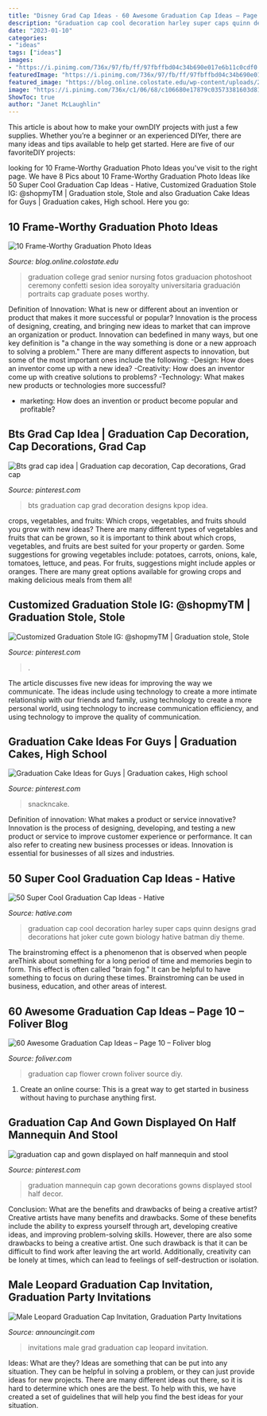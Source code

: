 ```yaml
---
title: "Disney Grad Cap Ideas - 60 Awesome Graduation Cap Ideas – Page 10 – Foliver Blog"
description: "Graduation cap cool decoration harley super caps quinn designs grad decorations hat joker cute gown biology hative batman diy theme"
date: "2023-01-10"
categories:
- "ideas"
tags: ["ideas"]
images:
- "https://i.pinimg.com/736x/97/fb/ff/97fbffbd04c34b690e017e6b11c0cdf0.jpg"
featuredImage: "https://i.pinimg.com/736x/97/fb/ff/97fbffbd04c34b690e017e6b11c0cdf0.jpg"
featured_image: "https://blog.online.colostate.edu/wp-content/uploads/2016/05/Confetti.jpg"
image: "https://i.pinimg.com/736x/c1/06/68/c106680e17879c03573381603d8100a8.jpg"
ShowToc: true
author: "Janet McLaughlin"
---
```



This article is about how to make your ownDIY projects with just a few supplies. Whether you’re a beginner or an experienced DIYer, there are many ideas and tips available to help get started. Here are five of our favoriteDIY projects: 

	

		
looking for 10 Frame-Worthy Graduation Photo Ideas you've visit to the right page. We have 8 Pics about 10 Frame-Worthy Graduation Photo Ideas like 50 Super Cool Graduation Cap Ideas - Hative, Customized Graduation Stole IG: @shopmyTM | Graduation stole, Stole and also Graduation Cake Ideas for Guys | Graduation cakes, High school. Here you go:
		
    
## 10 Frame-Worthy Graduation Photo Ideas

<img loading=lazy src="https://blog.online.colostate.edu/wp-content/uploads/2016/05/Confetti.jpg" onerror="this.onerror=null;this.src='https://tse1.mm.bing.net/th?id=OIP.NOet6GHUsBu45T2gRR5a9gHaLH&amp;pid=15.1';" alt="10 Frame-Worthy Graduation Photo Ideas">

_Source: blog.online.colostate.edu_

>graduation college grad senior nursing fotos graduacion photoshoot ceremony confetti sesion idea soroyalty universitaria graduación portraits cap graduate poses worthy. 

	

Definition of Innovation: What is new or different about an invention or product that makes it more successful or popular?
Innovation is the process of designing, creating, and bringing new ideas to market that can improve an organization or product. Innovation can bedefined in many ways, but one key definition is "a change in the way something is done or a new approach to solving a problem." 
There are many different aspects to innovation, but some of the most important ones include the following: 
-Design: How does an inventor come up with a new idea? 
-Creativity: How does an inventor come up with creative solutions to problems? 
-Technology: What makes new products or technologies more successful? 
- marketing: How does an invention or product become popular and profitable?

    
## Bts Grad Cap Idea | Graduation Cap Decoration, Cap Decorations, Grad Cap

<img loading=lazy src="https://i.pinimg.com/736x/6b/4e/e9/6b4ee90bb67a28b9e5d2533376097a63.jpg" onerror="this.onerror=null;this.src='https://tse3.mm.bing.net/th?id=OIP.snuobHJpGJRKcgitQVXY0wHaJ3&amp;pid=15.1';" alt="Bts grad cap idea | Graduation cap decoration, Cap decorations, Grad cap">

_Source: pinterest.com_

>bts graduation cap grad decoration designs kpop idea. 

	

crops, vegetables, and fruits: Which crops, vegetables, and fruits should you grow with new ideas?
There are many different types of vegetables and fruits that can be grown, so it is important to think about which crops, vegetables, and fruits are best suited for your property or garden. Some suggestions for growing vegetables include: potatoes, carrots, onions, kale, tomatoes, lettuce, and peas. For fruits, suggestions might include apples or oranges. There are many great options available for growing crops and making delicious meals from them all!

    
## Customized Graduation Stole IG: @shopmyTM | Graduation Stole, Stole

<img loading=lazy src="https://i.pinimg.com/736x/c1/06/68/c106680e17879c03573381603d8100a8.jpg" onerror="this.onerror=null;this.src='https://tse4.mm.bing.net/th?id=OIP.SVwU7qo1YzGD6Ul4C3wP4gHaHi&amp;pid=15.1';" alt="Customized Graduation Stole IG: @shopmyTM | Graduation stole, Stole">

_Source: pinterest.com_

>. 

	

The article discusses five new ideas for improving the way we communicate. The ideas include using technology to create a more intimate relationship with our friends and family, using technology to create a more personal world, using technology to increase communication efficiency, and using technology to improve the quality of communication.

    
## Graduation Cake Ideas For Guys | Graduation Cakes, High School

<img loading=lazy src="https://i.pinimg.com/736x/46/c1/f5/46c1f5c0b9bdf5d011a4e8f26ea4e4cc.jpg" onerror="this.onerror=null;this.src='https://tse3.mm.bing.net/th?id=OIP.PgXvMHGGrjM77oYq2iy1TQHaLH&amp;pid=15.1';" alt="Graduation Cake Ideas for Guys | Graduation cakes, High school">

_Source: pinterest.com_

>snackncake. 

	

Definition of innovation: What makes a product or service innovative?
Innovation is the process of designing, developing, and testing a new product or service to improve customer experience or performance. It can also refer to creating new business processes or ideas. Innovation is essential for businesses of all sizes and industries.

    
## 50 Super Cool Graduation Cap Ideas - Hative

<img loading=lazy src="https://hative.com/wp-content/uploads/2016/04/graduation-caps/1-super-cool-graduation-cap-ideas.jpg" onerror="this.onerror=null;this.src='https://tse4.mm.bing.net/th?id=OIP.1M6Gw-IHli4_XN5WaXf1kQHaJ4&amp;pid=15.1';" alt="50 Super Cool Graduation Cap Ideas - Hative">

_Source: hative.com_

>graduation cap cool decoration harley super caps quinn designs grad decorations hat joker cute gown biology hative batman diy theme. 

	

The brainstroming effect is a phenomenon that is observed when people areThink about something for a long period of time and memories begin to form. This effect is often called "brain fog." It can be helpful to have something to focus on during these times. Brainstroming can be used in business, education, and other areas of interest.

    
## 60 Awesome Graduation Cap Ideas – Page 10 – Foliver Blog

<img loading=lazy src="http://www.foliver.com/wp-content/uploads/2016/09/10-Flower-Crown-Graduation-Cap.jpg" onerror="this.onerror=null;this.src='https://tse3.mm.bing.net/th?id=OIP.CC09CfFn6x-l0iJeX_Jx1AHaJ4&amp;pid=15.1';" alt="60 Awesome Graduation Cap Ideas – Page 10 – Foliver blog">

_Source: foliver.com_

>graduation cap flower crown foliver source diy. 

	

1. Create an online course: This is a great way to get started in business without having to purchase anything first.

    
## Graduation Cap And Gown Displayed On Half Mannequin And Stool

<img loading=lazy src="https://i.pinimg.com/736x/97/fb/ff/97fbffbd04c34b690e017e6b11c0cdf0.jpg" onerror="this.onerror=null;this.src='https://tse4.mm.bing.net/th?id=OIP.LbUS6mjcUPFk4wAGGO4hwwHaNK&amp;pid=15.1';" alt="graduation cap and gown displayed on half mannequin and stool">

_Source: pinterest.com_

>graduation mannequin cap gown decorations gowns displayed stool half decor. 

	

Conclusion: What are the benefits and drawbacks of being a creative artist?
Creative artists have many benefits and drawbacks. Some of these benefits include the ability to express yourself through art, developing creative ideas, and improving problem-solving skills. However, there are also some drawbacks to being a creative artist. One such drawback is that it can be difficult to find work after leaving the art world. Additionally, creativity can be lonely at times, which can lead to feelings of self-destruction or isolation.

    
## Male Leopard Graduation Cap Invitation, Graduation Party Invitations

<img loading=lazy src="https://www.announcingit.com/invitations/images/zLeopard-Grad-Cap-Male-Graduation-Party-Invitations-Announcements.jpg" onerror="this.onerror=null;this.src='https://tse3.mm.bing.net/th?id=OIP.NABd0tCpmB0ZX2vLHI0XJgAAAA&amp;pid=15.1';" alt="Male Leopard Graduation Cap Invitation, Graduation Party Invitations">

_Source: announcingit.com_

>invitations male grad graduation cap leopard invitation. 

	

Ideas: What are they?
Ideas are something that can be put into any situation. They can be helpful in solving a problem, or they can just provide ideas for new projects. There are many different ideas out there, so it is hard to determine which ones are the best. To help with this, we have created a set of guidelines that will help you find the best ideas for your situation.

